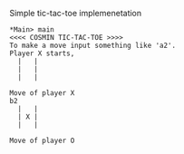 Simple tic-tac-toe implemenetation

```
*Main> main
<<<< COSMIN TIC-TAC-TOE >>>>
To make a move input something like 'a2'.
Player X starts,
  |   |
  |   |
  |   |

Move of player X
b2
  |   |
  | X |
  |   |

Move of player O
```